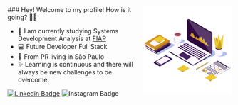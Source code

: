 <img align="right" src="./imagem/computer.png" width="200"/>
### Hey! Welcome to my profile! How is it going? 👋🥰

- 🚀 I am currently studying Systems Development Analysis at [FIAP](https://www.fiap.com.br/)
- 💻  Future Developer Full Stack
 - 📍 From PR living in São Paulo
- ✨ Learning is continuous and there will always be new challenges to be overcome.

[![Linkedin Badge](https://img.shields.io/badge/-LinkedIn-blue?style=flat-square&logo=Linkedin&logoColor=white&link=https://www.linkedin.com/in/markomaciell/)](https://www.linkedin.com/in/markomaciell/) ![Instagram Badge](https://img.shields.io/badge/-Instagram-FF0000?style=flat-square&logo=Instagram&logoColor=white&link=[https://www.instagram.com/maciel_marko/)


